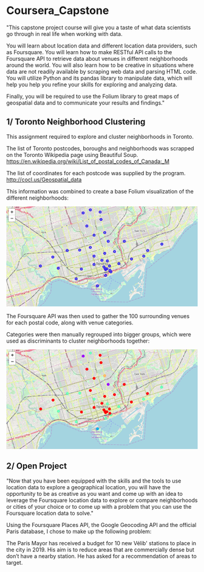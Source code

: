 # Coursera_Capstone

"This capstone project course will give you a taste of what data scientists go through in real life when working with data. 

You will learn about location data and different location data providers, such as Foursquare. You will learn how to make RESTful API calls to the Foursquare API to retrieve data about venues in different neighborhoods around the world. You will also learn how to be creative in situations where data are not readily available by scraping web data and parsing HTML code. You will utilize Python and its pandas library to manipulate data, which will help you help you refine your skills for exploring and analyzing data. 

Finally, you will be required to use the Folium library to great maps of geospatial data and to communicate your results and findings."

## 1/ Toronto Neighborhood Clustering

This assignment required to explore and cluster neighborhoods in Toronto.

The list of Toronto postcodes, boroughs and neighborhoods was scrapped on the Toronto Wikipedia page using Beautiful Soup.
https://en.wikipedia.org/wiki/List_of_postal_codes_of_Canada:_M

The list of coordinates for each postcode was supplied by the program.
http://cocl.us/Geospatial_data

This information was combined to create a base Folium visualization of the different neighborhoods:

![Screenshot](toronto_post_codes.png)

The Foursquare API was then used to gather the 100 surrounding venues for each postal code, along with venue categories.

Categories were then manually regrouped into bigger groups, which were used as discriminants to cluster neighborhoods together:

![Screenshot](toronto_post_codes_clustered.png)

## 2/ Open Project

"Now that you have been equipped with the skills and the tools to use location data to explore a geographical location, you will have the opportunity to be as creative as you want and come up with an idea to leverage the Foursquare location data to explore or compare neighborhoods or cities of your choice or to come up with a problem that you can use the Foursquare location data to solve."

Using the Foursquare Places API, the Google Geocoding API and the official Paris database, I chose to make up the following problem:

The Paris Mayor has received a budget for 10 new Vélib' stations to place in the city in 2019. His aim is to reduce areas that are commercially dense but don’t have a nearby station. He has asked for a recommendation of areas to target.
